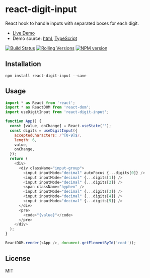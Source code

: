 # react-digit-input

React hook to handle inputs with separated boxes for each digit.

 - [Live Demo](https://react-digit-input.forbeslindesay.co.uk/)
 - Demo source: [html](demo/index.html), [TypeScript](src/demo/client.tsx)

[![Build Status](https://img.shields.io/github/workflow/status/ForbesLindesay/react-digit-input/Test/master?style=for-the-badge)](https://github.com/ForbesLindesay/react-digit-input/actions?query=workflow%3ATest+branch%3Amaster)
[![Rolling Versions](https://img.shields.io/badge/Rolling%20Versions-Enabled-brightgreen?style=for-the-badge)](https://rollingversions.com/ForbesLindesay/react-digit-input)
[![NPM version](https://img.shields.io/npm/v/react-digit-input?style=for-the-badge)](https://www.npmjs.com/package/react-digit-input)

## Installation

```
npm install react-digit-input --save
```

## Usage

```js
import * as React from 'react';
import * as ReactDOM from 'react-dom';
import useDigitInput from 'react-digit-input';

function App() {
  const [value, onChange] = React.useState('');
  const digits = useDigitInput({
    acceptedCharacters: /^[0-9]$/,
    length: 6,
    value,
    onChange,
  });
  return (
    <div>
      <div className="input-group">
        <input inputMode="decimal" autoFocus {...digits[0]} />
        <input inputMode="decimal" {...digits[1]} />
        <input inputMode="decimal" {...digits[2]} />
        <span className="hyphen" />
        <input inputMode="decimal" {...digits[3]} />
        <input inputMode="decimal" {...digits[4]} />
        <input inputMode="decimal" {...digits[5]} />
      </div>
      <pre>
        <code>"{value}"</code>
      </pre>
    </div>
  );
}

ReactDOM.render(<App />, document.getElementById('root'));
```

## License

MIT
